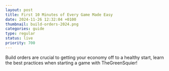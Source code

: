 ```yaml
---
layout: post
title: First 10 Minutes of Every Game Made Easy
date: 2024-11-26 12:32:04 +0100
thumbnail: build-orders-2024.png
categories: guide
type: regular
status: live
priority: 700
---
```


Build orders are crucial to getting your economy off to a healthy start, learn the best practices when starting a game with TheGreenSquier!
